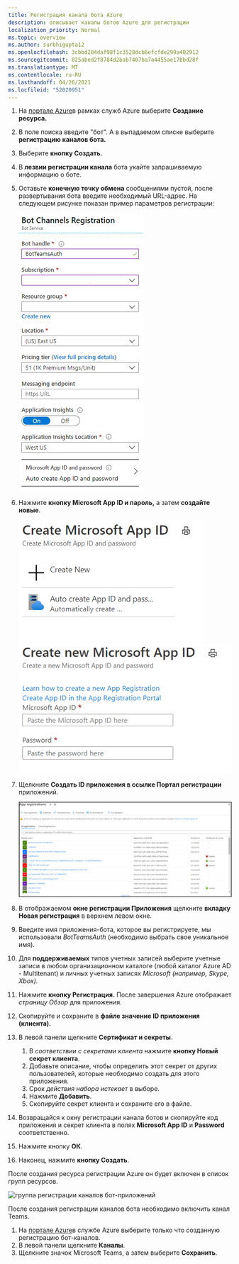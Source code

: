 ```yaml
---
title: Регистрация канала бота Azure
description: описывает каналы ботов Azure для регистрации
localization_priority: Normal
ms.topic: overview
ms.author: surbhigupta12
ms.openlocfilehash: 3cbbd204daf98f1c3528dcb6efcfde299a402912
ms.sourcegitcommit: 825abed2f8784d2bab7407ba7a4455ae17bbd28f
ms.translationtype: MT
ms.contentlocale: ru-RU
ms.lasthandoff: 04/26/2021
ms.locfileid: "52020951"
---
```

1. На [портале Azure](https://ms.portal.azure.com/#home)в рамках служб Azure выберите **Создание ресурса.**
1. В поле поиска введите "бот". А в выпадаемом списке выберите **регистрацию каналов бота.**
1. Выберите **кнопку Создать.**
1. В **лезвии регистрации канала** бота укайте запрашиваемую информацию о боте.
1. Оставьте **конечную точку обмена** сообщениями пустой, после развертывания бота введите необходимый URL-адрес. На следующем рисунке показан пример параметров регистрации:

    ![Регистрация каналов бот-приложений](../../assets/images/authentication/auth-bot-channels-registration.png)

1. Нажмите **кнопку Microsoft App ID и пароль,** а затем **создайте новые**.

    ![Создание ID приложения Microsoft ](../../assets/images/authentication/CreateMicrosoftAppID.png) ![ Create New Microsoft App ID](../../assets/images/authentication/CreateNewMicrosoftAppID.png)    

1. Щелкните **Создать ID приложения в ссылке Портал регистрации** приложений.

   ![Регистрация приложения](../../assets/images/authentication/AppRegistration.png)
   
1. В отображаемом **окне регистрации Приложения** щелкните **вкладку Новая регистрация** в верхнем левом окне.
1. Введите имя приложения-бота, которое вы регистрируете, мы использовали *BotTeamsAuth* (необходимо выбрать свое уникальное имя).
1. Для **поддерживаемых** типов учетных записей выберите учетные записи в любом организационном каталоге (любой каталог Azure AD - Multitenant) и личных учетных записях *Microsoft (например, Skype, Xbox).*
1. Нажмите **кнопку Регистрация.** После завершения Azure отображает *страницу Обзор* для приложения.
1. Скопируйте и сохраните в **файле значение ID приложения (клиента).**
1. В левой панели щелкните **Сертификат и секреты**.
    1. В *соответствии с секретами клиента* нажмите **кнопку Новый секрет клиента**.
    1. Добавьте описание, чтобы определить этот секрет от других пользователей, которые необходимо создать для этого приложения.
    1. Срок *действия набора истекает* в выборе.
    1. Нажмите **Добавить**.
    1. Скопируйте секрет клиента и сохраните его в файле.
1. Возвращайся  к окну регистрации канала ботов и скопируйте код приложения и секрет клиента в полях **Microsoft App ID** и **Password** соответственно.  
1. Нажмите кнопку **ОК**.
1. Наконец, нажмите **кнопку Создать**.

После создания ресурса регистрации Azure он будет включен в список групп ресурсов.  

![группа регистрации каналов бот-приложений](~/assets/images/authentication/auth-bot-channels-registration-group.PNG)

После создания регистрации каналов бота необходимо включить канал Teams.

1. На [портале Azure](https://ms.portal.azure.com/#home)в службе  Azure выберите только что созданную регистрацию бот-каналов.
1. В левой панели щелкните **Каналы**.
1. Щелкните значок Microsoft Teams, а затем выберите **Сохранить**.
